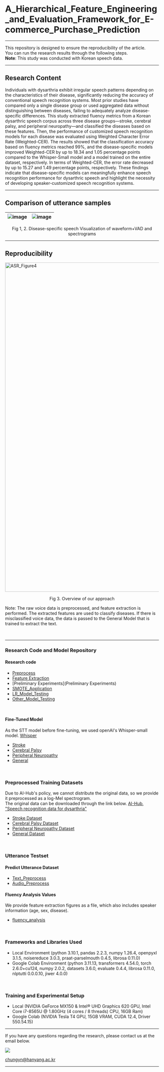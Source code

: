# A_Hierarchical_Feature_Engineering_and_Evaluation_Framework_for_E-commerce_Purchase_Prediction

---

This repository is designed to ensure the reproducibility of the article. <br />
You can run the research results through the following steps. <br />
**Note**: This study was conducted with Korean speech data.

---

## Research Content

Individuals with dysarthria exhibit irregular speech patterns depending on the characteristics of their disease, significantly reducing the accuracy of conventional speech recognition systems. Most prior studies have compared only a single disease group or used aggregated data without distinguishing between diseases, failing to adequately analyze disease-specific differences. This study extracted fluency metrics from a Korean dysarthric speech corpus across three disease groups—stroke, cerebral palsy, and peripheral neuropathy—and classified the diseases based on these features. Then, the performance of customized speech recognition models for each disease was evaluated using Weighted Character Error Rate (Weighted-CER). The results showed that the classification accuracy based on fluency metrics reached 99%, and the disease-specific models improved Weighted-CER by up to 18.34 and 1.05 percentage points compared to the Whisper-Small model and a model trained on the entire dataset, respectively. In terms of Weighted-CER, the error rate decreased by up to 15.27 and 1.49 percentage points, respectively. These findings indicate that disease-specific models can meaningfully enhance speech recognition performance for dysarthric speech and highlight the necessity of developing speaker-customized speech recognition systems.

---

## Comparison of utterance samples

| ![image](https://github.com/user-attachments/assets/e6a47b9a-9610-4b42-ab61-f8d7b2b9ce5a) | ![image](https://github.com/user-attachments/assets/47925d2c-3370-4948-b897-6ec08740ee47) |
| ----------------------------------------------------------------------------------------- | ----------------------------------------------------------------------------------------- |

<p align='center'>Fig 1, 2. Disease-specific speech Visualization of waveform+VAD and spectrograms</p>

---

## Reproducibility

<img width="2300" height="1080" alt="ASR_Figure4" src="https://github.com/user-attachments/assets/f7ee6291-e478-4fa2-a202-2ad1f95a8ca3" />
<p align='center'>Fig 3. Overview of our approach</p>

Note: The raw voice data is preprocessed, and feature extraction is performed. The extracted features are used to classify diseases. If there is misclassified voice data, the data is passed to the General Model that is trained to extract the text.

</br>

---

### Research Code and Model Repository

#### Research code

- [Preprocess](Preprocess)
- [Feature Extraction](Feature_Extraction)
- [Preliminary Experiments](Preliminary Experiments)
- [SMOTE_Application](SMOTE_Application)
- [LR_Model_Testing](LR_MODEL_Testing)
- [Other_Model_Testing](Other_Model_Testing)


</br >

#### Fine-Tuned Model

As the STT model before fine-tuning, we used openAI's Whisper-small model. [Whisper](https://github.com/openai/whisper) </br >

- [Stroke](https://huggingface.co/yoona-J/ASR_Whisper_Stroke)
- [Cerebral Palsy](https://huggingface.co/yoona-J/ASR_Whisper_Celebral_Palsy_Aug)
- [Peripheral Neuropathy](https://huggingface.co/yoona-J/ASR_Whisper_Peripheral_Neuropathy)
- [General](https://huggingface.co/yoona-J/ASR_Whisper_Disease_General)

</br >
  
### Preprocessed Training Datasets
Due to AI-Hub's policy, we cannot distribute the original data, so we provide it preprocessed as a log-Mel spectrogram. </br>
The original data can be downloaded through the link below.
[AI-Hub, "Speech recognition data for dysarthria"](https://www.aihub.or.kr/aihubdata/data/view.do?currMenu=115&topMenu=100&aihubDataSe=data&dataSetSn=608)
</br>

- [Stroke Dataset](https://huggingface.co/datasets/yoona-J/ASR_Preprocess_Stroke_Dataset)
- [Cerebral Palsy Dataset](https://huggingface.co/datasets/yoona-J/ASR_Preprocess_Celebral_Palsy_Dataset_Aug)
- [Peripheral Neuropathy Dataset](https://huggingface.co/datasets/yoona-J/ASR_Preprocess_Peripheral_Neuropathy_Dataset)
- [General Dataset](https://huggingface.co/datasets/yoona-J/ASR_Preprocess_Disease_General_Dataset)

</br >

### Utterance Testset

#### Predict Utterance Dataset

- [Text_Preprocess](https://drive.google.com/drive/folders/1nj2i7ATyR_r-g64zfu_cPJrdQniVXv36?usp=drive_link)
- [Audio_Preprocess](https://drive.google.com/drive/folders/1gtUJdO5jkNTziiJcdAayRF_uyqLbpMqF?usp=drive_link)

#### Fluency Analysis Values

We provide feature extraction figures as a file, which also includes speaker information (age, sex, disease). </br>

- [fluency_analysis](Feature_Extraction/Result/fluency_analysis.csv)

</br >

### Frameworks and Libraries Used

- Local Environment (python 3.10.1, pandas 2.2.3, numpy 1.26.4, openpyxl 3.1.5, noisereduce 3.0.3, praat-parselmouth 0.4.5, librosa 0.11.0)
- Google Colab Environment (python 3.11.13, transformers 4.54.0, torch 2.6.0+cu124, numpy 2.0.2, datasets 3.6.0, evaluate 0.4.4, librosa 0.11.0, nlptutti 0.0.0.10, jiwer 4.0.0)

</br >

### Training and Experimental Setup

- Local (NVIDIA GeForce MX150 & Intel® UHD Graphics 620 GPU, Intel Core i7-8565U @ 1.80GHz (4 cores / 8 threads) CPU, 16GB Ram)
- Google Colab (NVIDIA Tesla T4 GPU, 15GB VRAM, CUDA 12.4, Driver 550.54.15)

---

If you have any questions regarding the research, please contact us at the email below. </br>

<a href=mailto:chungyn@hanyang.ac.kr> <img src="https://img.shields.io/badge/Gmail-EA4335?style=flat-square&logo=Gmail&logoColor=white&link=mailto:chungyn@hanyang.ac.kr"> </a>

chungyn@hanyang.ac.kr </br>

---
